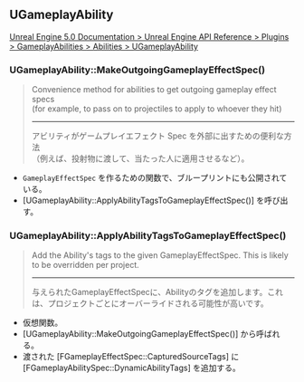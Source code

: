 ## UGameplayAbility

[Unreal Engine 5.0 Documentation > Unreal Engine API Reference > Plugins > GameplayAbilities > Abilities > UGameplayAbility](https://docs.unrealengine.com/5.0/en-US/API/Plugins/GameplayAbilities/Abilities/UGameplayAbility/)

### UGameplayAbility::MakeOutgoingGameplayEffectSpec()

> Convenience method for abilities to get outgoing gameplay effect specs  
> (for example, to pass on to projectiles to apply to whoever they hit)  
> 
> ----
> アビリティがゲームプレイエフェクト Spec を外部に出すための便利な方法  
> （例えば、投射物に渡して、当たった人に適用させるなど）。  

* `GameplayEffectSpec` を作るための関数で、ブループリントにも公開されている。
* [UGameplayAbility::ApplyAbilityTagsToGameplayEffectSpec()] を呼び出す。


### UGameplayAbility::ApplyAbilityTagsToGameplayEffectSpec()

> Add the Ability's tags to the given GameplayEffectSpec. This is likely to be overridden per project.  
> 
> ----
> 与えられたGameplayEffectSpecに、Abilityのタグを追加します。これは、プロジェクトごとにオーバーライドされる可能性が高いです。  

* 仮想関数。
* [UGameplayAbility::MakeOutgoingGameplayEffectSpec()] から呼ばれる。
* 渡された [FGameplayEffectSpec::CapturedSourceTags] に [FGameplayAbilitySpec::DynamicAbilityTags] を追加する。


